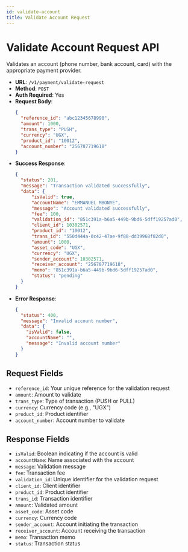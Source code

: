 ```yaml
---
id: validate-account
title: Validate Account Request
---
```


# Validate Account Request API

Validates an account (phone number, bank account, card) with the appropriate payment provider.

- **URL**: `/v1/payment/validate-request`
- **Method**: `POST`
- **Auth Required**: Yes
- **Request Body**:
  ```json
  {
    "reference_id": "abc12345678990",
    "amount": 1000,
    "trans_type": "PUSH",
    "currency": "UGX",
    "product_id": "10012",
    "account_number": "256787719618"
  }
  ```
- **Success Response**:
  ```json
  {
    "status": 201,
    "message": "Transaction validated successfully",
    "data": {
        "isValid": true,
        "accountName": "EMMANUEL MBONYE",
        "message": "Account validated successfully",
        "fee": 100,
        "validation_id": "851c391a-b6a5-449b-9bd6-5dff19257ad0",
        "client_id": 10302571,
        "product_id": "10012",
        "trans_id": "550d444a-0c42-47ae-9f88-dd39968f82d0",
        "amount": 1000,
        "asset_code": "UGX",
        "currency": "UGX",
        "sender_account": 10302571,
        "receiver_account": "256787719618",
        "memo": "851c391a-b6a5-449b-9bd6-5dff19257ad0",
        "status": "pending"
    }
  }
  ```
- **Error Response**:
  ```json
  {
    "status": 400,
    "message": "Invalid account number",
    "data": {
      "isValid": false,
      "accountName": "",
      "message": "Invalid account number"
    }
  }
  ```

## Request Fields

- `reference_id`: Your unique reference for the validation request
- `amount`: Amount to validate
- `trans_type`: Type of transaction (PUSH or PULL)
- `currency`: Currency code (e.g., "UGX")
- `product_id`: Product identifier
- `account_number`: Account number to validate

## Response Fields

- `isValid`: Boolean indicating if the account is valid
- `accountName`: Name associated with the account
- `message`: Validation message
- `fee`: Transaction fee
- `validation_id`: Unique identifier for the validation request
- `client_id`: Client identifier
- `product_id`: Product identifier
- `trans_id`: Transaction identifier
- `amount`: Validated amount
- `asset_code`: Asset code
- `currency`: Currency code
- `sender_account`: Account initiating the transaction
- `receiver_account`: Account receiving the transaction
- `memo`: Transaction memo
- `status`: Transaction status